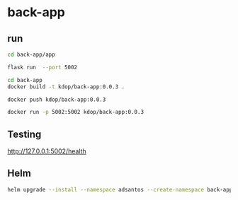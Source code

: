 # back-app

## run

```bash
cd back-app/app

flask run  --port 5002
```

```bash
cd back-app
docker build -t kdop/back-app:0.0.3 .

docker push kdop/back-app:0.0.3
```

```bash
docker run -p 5002:5002 kdop/back-app:0.0.3
```

## Testing

<http://127.0.0.1:5002/health>

## Helm

```bash
helm upgrade --install --namespace adsantos --create-namespace back-app back-app
```